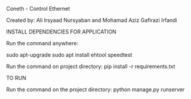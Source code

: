 Coneth - Control Ethernet

Created by: Ali Irsyaad Nursyaban and Mohamad Aziz Gafirazi Irfandi

INSTALL DEPENDENCIES FOR APPLICATION

Run the command anywhere:

sudo apt-upgrade
sudo apt install ehtool speedtest

Run the command on project directory: pip install -r requirements.txt

TO RUN

Run the command on the project directory: python manage.py runserver
